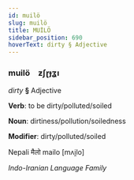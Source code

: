 ```yaml
---
id: muilö
slug: muilö
title: MUİLÖ
sidebar_position: 690
hoverText: dirty § Adjective
---
```


### muilö&emsp;<span kind="abugida">ƶʃɽɟʓı</span>

*dirty* **§** Adjective

**Verb**: to be dirty/polluted/soiled

**Noun**: dirtiness/pollution/soiledness

**Modifier**: dirty/polluted/soiled

Nepali मैलो mailo [mʌi̯lo]

*Indo-Iranian Language Family*
